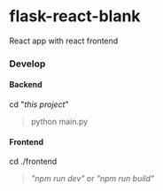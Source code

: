 # flask-react-blank

React app with react frontend

### Develop
#### Backend
cd "*this project*"

> python main.py

#### Frontend
cd ./frontend

> *"npm run dev"*
 or
> *"npm run build"*

